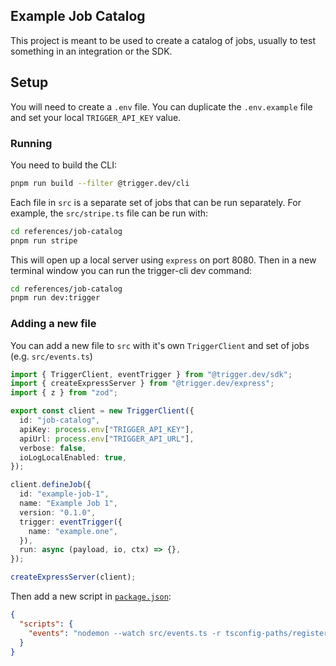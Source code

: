 ## Example Job Catalog

This project is meant to be used to create a catalog of jobs, usually to test something in an integration or the SDK.

## Setup

You will need to create a `.env` file. You can duplicate the `.env.example` file and set your local `TRIGGER_API_KEY` value.

### Running

You need to build the CLI:

```sh
pnpm run build --filter @trigger.dev/cli
```

Each file in `src` is a separate set of jobs that can be run separately. For example, the `src/stripe.ts` file can be run with:

```sh
cd references/job-catalog
pnpm run stripe
```

This will open up a local server using `express` on port 8080. Then in a new terminal window you can run the trigger-cli dev command:

```sh
cd references/job-catalog
pnpm run dev:trigger
```

### Adding a new file

You can add a new file to `src` with it's own `TriggerClient` and set of jobs (e.g. `src/events.ts`)

```ts
import { TriggerClient, eventTrigger } from "@trigger.dev/sdk";
import { createExpressServer } from "@trigger.dev/express";
import { z } from "zod";

export const client = new TriggerClient({
  id: "job-catalog",
  apiKey: process.env["TRIGGER_API_KEY"],
  apiUrl: process.env["TRIGGER_API_URL"],
  verbose: false,
  ioLogLocalEnabled: true,
});

client.defineJob({
  id: "example-job-1",
  name: "Example Job 1",
  version: "0.1.0",
  trigger: eventTrigger({
    name: "example.one",
  }),
  run: async (payload, io, ctx) => {},
});

createExpressServer(client);
```

Then add a new script in [`package.json`](./package.json):

```json
{
  "scripts": {
    "events": "nodemon --watch src/events.ts -r tsconfig-paths/register -r dotenv/config src/events.ts"
  }
}
```

